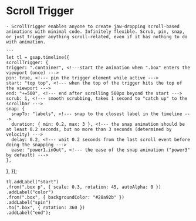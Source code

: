 # Scroll Trigger
    - ScrollTrigger enables anyone to create jaw-dropping scroll-based animations with minimal code. Infinitely flexible. Scrub, pin, snap, or just trigger anything scroll-related, even if it has nothing to do with animation.

    ```
    let tl = gsap.timeline({
    scrollTrigger: {
    trigger: ".container", <!---start the animation when ".box" enters the viewport (once) --->
    pin: true, <!--- pin the trigger element while active --->
    start: "top top", <!--- when the top of the trigger hits the top of the viewport --->
    end: "+=500", <!--- end after scrolling 500px beyond the start --->
    scrub: 1, <!--- smooth scrubbing, takes 1 second to "catch up" to the scrollbar --->
    snap: {
      snapTo: "labels", <!--- snap to the closest label in the timeline --->
      duration: { min: 0.2, max: 3 }, <!--- the snap animation should be at least 0.2 seconds, but no more than 3 seconds (determined by velocity) --->
      delay: 0.2, <!--- wait 0.2 seconds from the last scroll event before doing the snapping --->
      ease: "power1.inOut", <!--- the ease of the snap animation ("power3" by default) --->
    },
  },
});

  ```
tl.addLabel("start")
  .from(".box p", { scale: 0.3, rotation: 45, autoAlpha: 0 })
  .addLabel("color")
  .from(".box", { backgroundColor: "#28a92b" })
  .addLabel("spin")
  .to(".box", { rotation: 360 })
  .addLabel("end");

  
